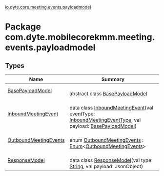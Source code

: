 [io.dyte.core.meeting.events.payloadmodel](index.md)

# Package com.dyte.mobilecorekmm.meeting.events.payloadmodel

## Types

| Name | Summary |
|---|---|
| [BasePayloadModel](-base-payload-model/index.md) | <br/>abstract class [BasePayloadModel](-base-payload-model/index.md) |
| [InboundMeetingEvent](-inbound-meeting-event/index.md) | <br/>data class [InboundMeetingEvent](-inbound-meeting-event/index.md)(val eventType: [InboundMeetingEventType](../com.dyte.mobilecorekmm.meeting.events/-inbound-meeting-event-type/index.md), val payload: [BasePayloadModel](-base-payload-model/index.md)) |
| [OutboundMeetingEvents](-outbound-meeting-events/index.md) | <br/>enum [OutboundMeetingEvents](-outbound-meeting-events/index.md) : [Enum](https://kotlinlang.org/api/latest/jvm/stdlib/kotlin/-enum/index.html)&lt;[OutboundMeetingEvents](-outbound-meeting-events/index.md)&gt; |
| [ResponseModel](-response-model/index.md) | <br/>data class [ResponseModel](-response-model/index.md)(val type: [String](https://kotlinlang.org/api/latest/jvm/stdlib/kotlin/-string/index.html), val payload: JsonObject) |

